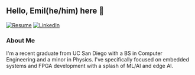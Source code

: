 ## Hello, Emil(he/him) here 👋

[![Resume](https://img.shields.io/badge/RESUME-2E8B57?style=for-the-badge&logoColor=white)]()
[![LinkedIn](https://img.shields.io/badge/LINKEDIN-0077B5?style=for-the-badge&logo=linkedin&logoColor=white)](EmilGuzman_Embedded.pdf)

<!--
**emguz/emguz** is a ✨ _special_ ✨ repository because its `README.md` (this file) appears on your GitHub profile.

Here are some ideas to get you started:

- 🔭 I’m currently working on ...
- 🌱 I’m currently learning ...
- 👯 I’m looking to collaborate on ...
- 🤔 I’m looking for help with ...
- 💬 Ask me about ...
- 📫 How to reach me: ...
- 😄 Pronouns: ...
- ⚡ Fun fact: ...
-->

### About Me
I'm a recent graduate from UC San Diego with a BS in Computer Engineering and a minor in Physics. I've specifically focused on embedded systems and FPGA development with a splash of ML/AI and edge AI.
